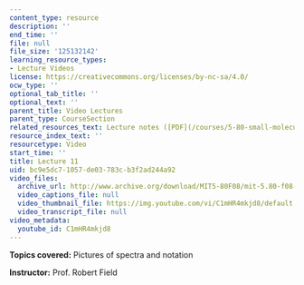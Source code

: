 ```yaml
---
content_type: resource
description: ''
end_time: ''
file: null
file_size: '125132142'
learning_resource_types:
- Lecture Videos
license: https://creativecommons.org/licenses/by-nc-sa/4.0/
ocw_type: ''
optional_tab_title: ''
optional_text: ''
parent_title: Video Lectures
parent_type: CourseSection
related_resources_text: Lecture notes ([PDF](/courses/5-80-small-molecule-spectroscopy-and-dynamics-fall-2008/resources/11_580ln_fa08))
resource_index_text: ''
resourcetype: Video
start_time: ''
title: Lecture 11
uid: bc9e5dc7-1057-de03-783c-b3f2ad244a92
video_files:
  archive_url: http://www.archive.org/download/MIT5-80F08/mit-5.80-f08-lec11_300k.mp4
  video_captions_file: null
  video_thumbnail_file: https://img.youtube.com/vi/C1mHR4mkjd8/default.jpg
  video_transcript_file: null
video_metadata:
  youtube_id: C1mHR4mkjd8
---
```


**Topics covered:** Pictures of spectra and notation

**Instructor:** Prof. Robert Field


